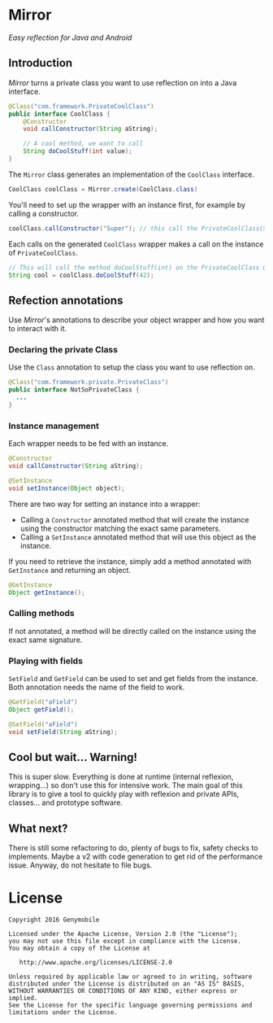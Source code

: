 # Mirror

_Easy reflection for Java and Android_

## Introduction

_Mirror_ turns a private class you want to use reflection on into a Java interface.
```java
@Class("com.framework.PrivateCoolClass")
public interface CoolClass {
    @Constructor
    void callConstructor(String aString);

    // A cool method, we want to call
    String doCoolStuff(int value);
}
```

The ```Mirror``` class generates an implementation of the ```CoolClass``` interface.
```java
CoolClass coolClass = Mirror.create(CoolClass.class)
```

You'll need to set up the wrapper with an instance first, for example by calling a constructor.
```java
coolClass.callConstructor("Super"); // this call the PrivateCoolClass(String) constructor;
```

Each calls on the generated ```CoolClass``` wrapper makes a call on the instance of ```PrivateCoolClass```.

```java
// This will call the method doCoolStuff(int) on the PrivateCoolClass Object
String cool = coolClass.doCoolStuff(42);
```

## Refection annotations

Use _Mirror_'s annotations to describe your object wrapper and how you want to interact with it.

### Declaring the private Class

Use the ```Class``` annotation to setup the class you want to use reflection on.
```java
@Class("com.framework.private.PrivateClass")
public interface NotSoPrivateClass {
  ...
}
```

### Instance management

Each wrapper needs to be fed with an instance.
```java
@Constructor
void callConstructor(String aString);

@SetInstance
void setInstance(Object object);
```

There are two way for setting an instance into a wrapper:
  - Calling a ```Constructor``` annotated method that will create the instance using the constructor matching the exact same parameters.
  - Calling a ```SetInstance``` annotated method that will use this object as the instance.

If you need to retrieve the instance, simply add a method annotated with ```GetInstance``` and returning an object.
```java
@GetInstance
Object getInstance();
```

### Calling methods

If not annotated, a method will be directly called on the instance using the exact same signature.

### Playing with fields

```SetField``` and ```GetField``` can be used to set and get fields from the instance. Both annotation needs the name of the field to work.
```java
@GetField("aField")
Object getField();

@SetField("aField")
void setField(String aString);
```

## Cool but wait... Warning!

This is super slow. Everything is done at runtime (internal reflexion, wrapping...) so don't use this for intensive work.
The main goal of this library is to give a tool to quickly play with reflexion and private APIs, classes... and prototype software.

## What next?

There is still some refactoring to do, plenty of bugs to fix, safety checks to implements. Maybe a v2 with code generation to get rid of the performance issue.
Anyway, do not hesitate to file bugs.

License
=======

    Copyright 2016 Genymobile

    Licensed under the Apache License, Version 2.0 (the "License");
    you may not use this file except in compliance with the License.
    You may obtain a copy of the License at

       http://www.apache.org/licenses/LICENSE-2.0

    Unless required by applicable law or agreed to in writing, software
    distributed under the License is distributed on an "AS IS" BASIS,
    WITHOUT WARRANTIES OR CONDITIONS OF ANY KIND, either express or implied.
    See the License for the specific language governing permissions and
    limitations under the License.
